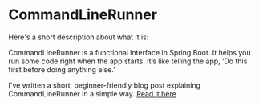 # CommandLineRunner
Here's a short description about what it is:

CommandLineRunner is a functional interface in Spring Boot.
It helps you run some code right when the app starts. It’s like telling the app, ‘Do this first before doing anything else.’

I've written a short, beginner-friendly blog post explaining CommandLineRunner in a simple way.
[Read it here](https://medium.com/@pawan-sardar/as-a-developer-i-didnt-knew-this-until-recently-the-commandlinerunner-6c37536a6bf0)
